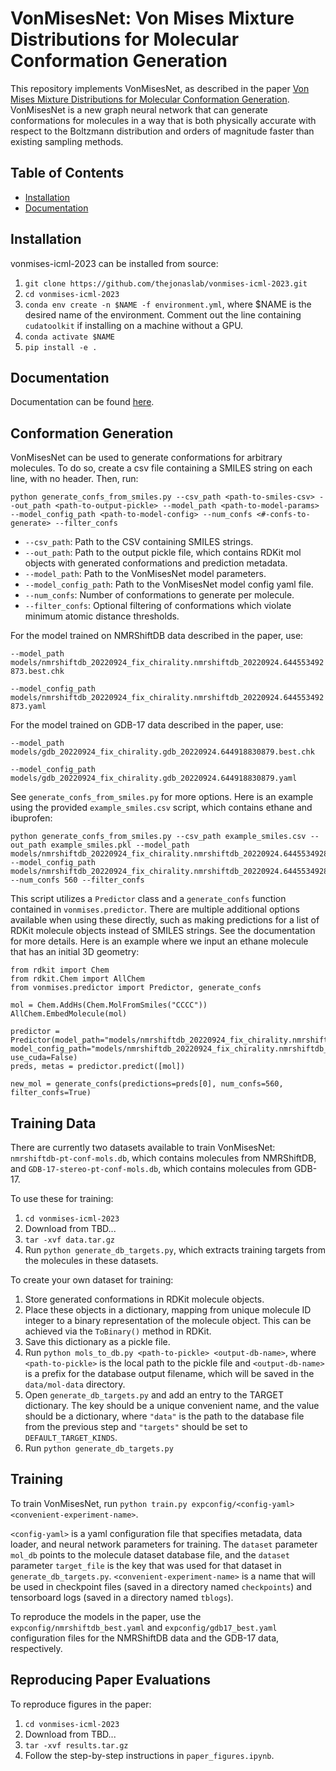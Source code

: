 # VonMisesNet: Von Mises Mixture Distributions for Molecular Conformation Generation 

This repository implements VonMisesNet, as described in the paper [Von Mises Mixture Distributions for Molecular Conformation Generation](https://arxiv.org/pdf/2306.07472.pdf). VonMisesNet is a new 
graph neural network that can generate conformations for molecules in a way that is both physically accurate with 
respect to the Boltzmann distribution and orders of magnitude faster than existing sampling methods.  

## Table of Contents
- [Installation](#installation)
- [Documentation](#documentation)

## Installation
vonmises-icml-2023 can be installed from source:
1. ```git clone https://github.com/thejonaslab/vonmises-icml-2023.git```
2. ```cd vonmises-icml-2023```
3. ```conda env create -n $NAME -f environment.yml```, where $NAME is the desired name of the environment. Comment out the line containing `cudatoolkit` if installing on a machine without a GPU.
4. ```conda activate $NAME```
5. ```pip install -e .```

## Documentation
Documentation can be found [here](https://vonmises-icml-2023.readthedocs.io/en/latest/). 

## Conformation Generation
VonMisesNet can be used to generate conformations for arbitrary molecules. To do so, create a csv file containing a 
SMILES string on each line, with no header. Then, run:

```
python generate_confs_from_smiles.py --csv_path <path-to-smiles-csv> --out_path <path-to-output-pickle> --model_path <path-to-model-params> --model_config_path <path-to-model-config> --num_confs <#-confs-to-generate> --filter_confs
```

- ```--csv_path```: Path to the CSV containing SMILES strings.
- ```--out_path```: Path to the output pickle file, which contains RDKit mol objects with generated conformations and prediction metadata. 
- ```--model_path```: Path to the VonMisesNet model parameters. 
- ```--model_config_path```: Path to the VonMisesNet model config yaml file.
- ```--num_confs```: Number of conformations to generate per molecule.
- ```--filter_confs```: Optional filtering of conformations which violate minimum atomic distance thresholds.

For the model trained on NMRShiftDB data described in the paper, use:

```--model_path models/nmrshiftdb_20220924_fix_chirality.nmrshiftdb_20220924.644553492873.best.chk```

```--model_config_path models/nmrshiftdb_20220924_fix_chirality.nmrshiftdb_20220924.644553492873.yaml``` 


For the model trained on GDB-17 data described in the paper, use:

```--model_path models/gdb_20220924_fix_chirality.gdb_20220924.644918830879.best.chk``` 

```--model_config_path models/gdb_20220924_fix_chirality.gdb_20220924.644918830879.yaml```

See ```generate_confs_from_smiles.py``` for more options. Here is an example using the provided ```example_smiles.csv``` 
script, which contains ethane and ibuprofen:

```
python generate_confs_from_smiles.py --csv_path example_smiles.csv --out_path example_smiles.pkl --model_path models/nmrshiftdb_20220924_fix_chirality.nmrshiftdb_20220924.644553492873.best.chk --model_config_path models/nmrshiftdb_20220924_fix_chirality.nmrshiftdb_20220924.644553492873.yaml --num_confs 560 --filter_confs
```

This script utilizes a ```Predictor``` class and a ```generate_confs``` function contained in ```vonmises.predictor```. 
There are multiple additional options available when using these directly, such as making predictions for a list of 
RDKit molecule objects instead of SMILES strings. See the documentation for more details. Here is an example where we 
input an ethane molecule that has an initial 3D geometry:

```
from rdkit import Chem
from rdkit.Chem import AllChem
from vonmises.predictor import Predictor, generate_confs

mol = Chem.AddHs(Chem.MolFromSmiles("CCCC"))
AllChem.EmbedMolecule(mol)

predictor = Predictor(model_path="models/nmrshiftdb_20220924_fix_chirality.nmrshiftdb_20220924.644553492873.best.chk", model_config_path="models/nmrshiftdb_20220924_fix_chirality.nmrshiftdb_20220924.644553492873.yaml", use_cuda=False)
preds, metas = predictor.predict([mol])

new_mol = generate_confs(predictions=preds[0], num_confs=560, filter_confs=True)
```

## Training Data
There are currently two datasets available to train VonMisesNet: ```nmrshiftdb-pt-conf-mols.db```, which contains 
molecules from NMRShiftDB, and ```GDB-17-stereo-pt-conf-mols.db```, which contains molecules from GDB-17. 

To use these for training:
1. ```cd vonmises-icml-2023```
2. Download from TBD... 
3. ```tar -xvf data.tar.gz```
4. Run ```python generate_db_targets.py```, which extracts training targets from the molecules in these datasets.

To create your own dataset for training:
1. Store generated conformations in RDKit molecule objects.
2. Place these objects in a dictionary, mapping from unique molecule ID integer to a binary representation of the 
molecule object. This can be achieved via the ```ToBinary()``` method in RDKit. 
3. Save this dictionary as a pickle file.
4. Run ```python mols_to_db.py <path-to-pickle> <output-db-name>```, where ```<path-to-pickle>``` is the local path to 
the pickle file and ```<output-db-name>``` is a prefix for the database output filename, which will be saved in the 
```data/mol-data``` directory.
5. Open ```generate_db_targets.py``` and add an entry to the TARGET dictionary. The key should be a unique convenient 
name, and the value should be a dictionary, where ```"data"``` is the path to the database file from the previous step 
and ```"targets"``` should be set to ```DEFAULT_TARGET_KINDS```.
6. Run ```python generate_db_targets.py```

## Training
To train VonMisesNet, run ```python train.py expconfig/<config-yaml> <convenient-experiment-name>```. 

```<config-yaml>``` is a yaml configuration file that specifies metadata, data loader, and neural network parameters 
for training. The ```dataset``` parameter ```mol_db``` points to the molecule dataset database file, and the 
```dataset ``` parameter ```target_file``` is the key that was used for that dataset in ```generate_db_targets.py```. 
```<convenient-experiment-name>``` is a name that will be used in checkpoint files (saved in a directory named 
```checkpoints```) and tensorboard logs (saved in a directory named ```tblogs```).  

To reproduce the models in the paper, use the ```expconfig/nmrshiftdb_best.yaml``` and ```expconfig/gdb17_best.yaml``` 
configuration files for the NMRShiftDB data and the GDB-17 data, respectively.

## Reproducing Paper Evaluations 
To reproduce figures in the paper:

1. ```cd vonmises-icml-2023```
2. Download from TBD... 
3. ```tar -xvf results.tar.gz```
4. Follow the step-by-step instructions in ```paper_figures.ipynb```.
